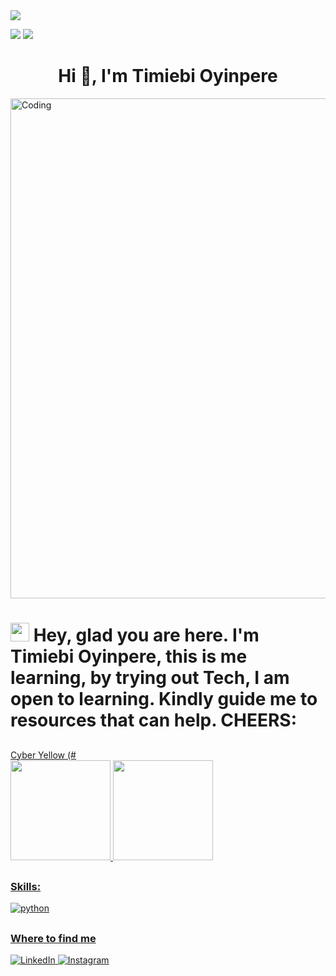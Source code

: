 <img src="https://github.com/ValentineFernandes/TiO-DevOps/blob/main/Portfolio/7BC99849-E84A-4BE6-90AE-BC06D2C077CF.jpeg">

<p align="center">
  
  ![](https://cdn.rawgit.com/sindresorhus/awesome/d7305f38d29fed78fa85652e3a63e154dd8e8829/media/badge.svg)
  ![](https://komarev.com/ghpvc/?username=TiO-DevOps&color=dc143c)
 </p>
 
<h1 align="center">Hi 👋, I'm Timiebi Oyinpere</h1>
<img align="center" alt="Coding" width="800" src="https://qph.fs.quoracdn.net/main-qimg-fa7b4bdc3b2f73e749e5c2c646d4ae13">   
</p>

<p align="center">
  <h1><img src="https://emojis.slackmojis.com/emojis/images/1531849430/4246/blob-sunglasses.gif?1531849430" width="30"/> 
    Hey, glad you are here. I'm Timiebi Oyinpere, this is me learning, by trying out Tech, I am open to learning. 
    Kindly guide me to resources that can help. CHEERS:</h1>
</p>

##
<div align="center">
  <a href="https://github.com/TiO-DevOps">
</div>
 Cyber Yellow (#
 <div>
  <img height="160em" 
       src="https://github-readme-stats.vercel.app/api?username=TiO-DevOps&show_icons=true&theme=react&include_all_commits=true&count_private=true" />
  <img height="160em" 
       src="https://github-readme-stats.vercel.app/api/top-langs/?username=TiO-DevOps&layout=compact&theme=react" /> 
</div>

##
 <h3>Skills:</h3>
 <div style="display: inline_block">
<img align="center" alt="python" src="https://img.shields.io/badge/Python-FFD43B?style=for-the-badge&logo=python&logoColor=blue" />

##
<h3>Where to find me</h3>
<p>
  <a href="https://www.linkedin.com/in/timiebi-oyinpere-25925a8b" target="_blank"><img alt="LinkedIn" src="https://img.shields.io/badge/linkedin-%230077B5.svg?&style=for-the-badge&logo=linkedin&logoColor=white" />
  <a href="https://www.instagram.com/TiO_Socials" target="_blank"><img alt="Instagram" src="https://img.shields.io/badge/instagram-%23dc2743.svg?&style=for-the-badge&logo=instagram&logoColor=white" />
</p>

<!---
TiO-DevOps/TiO-DevOps is a ✨ special ✨ repository because its `README.md` (this file) appears on your GitHub profile.
You can click the Preview link to take a look at your changes.
---
=======

